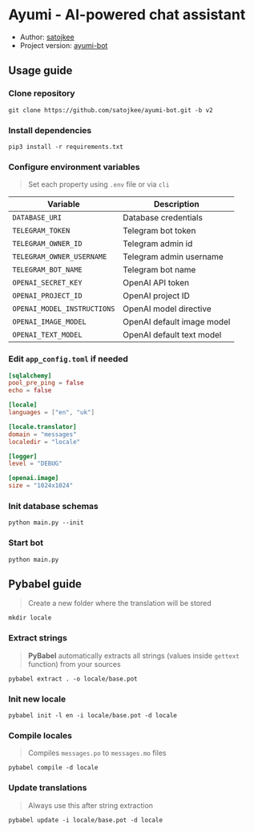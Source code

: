 # Ayumi - AI-powered chat assistant
* Author: [satojkee](https://github.com/satojkee/)
* Project version: [ayumi-bot](https://github.com/satojkee/ayumi-bot/tree/v2)

## Usage guide

### Clone repository
```shell
git clone https://github.com/satojkee/ayumi-bot.git -b v2
```

### Install dependencies
```shell
pip3 install -r requirements.txt
```

### Configure environment variables
> Set each property using `.env` file or via `cli`

| Variable                    | Description                |
|-----------------------------|----------------------------|
| `DATABASE_URI`              | Database credentials       |
| `TELEGRAM_TOKEN`            | Telegram bot token         |
| `TELEGRAM_OWNER_ID`         | Telegram admin id          |
| `TELEGRAM_OWNER_USERNAME`   | Telegram admin username    |
| `TELEGRAM_BOT_NAME`         | Telegram bot name          |
| `OPENAI_SECRET_KEY`         | OpenAI API token           |
| `OPENAI_PROJECT_ID`         | OpenAI project ID          |
| `OPENAI_MODEL_INSTRUCTIONS` | OpenAI model directive     |
| `OPENAI_IMAGE_MODEL`        | OpenAI default image model |
| `OPENAI_TEXT_MODEL`         | OpenAI default text model  |


### Edit `app_config.toml` if needed
```toml
[sqlalchemy]
pool_pre_ping = false
echo = false

[locale]
languages = ["en", "uk"]

[locale.translator]
domain = "messages"
localedir = "locale"

[logger]
level = "DEBUG"

[openai.image]
size = "1024x1024"

```
### Init database schemas
```shell
python main.py --init
```

### Start bot
```shell
python main.py
```

## Pybabel guide
> Create a new folder where the translation will be stored
```shell
mkdir locale
```

### Extract strings
> <b>PyBabel</b> automatically extracts all strings (values inside `gettext` function) from your sources

```shell
pybabel extract . -o locale/base.pot
```

### Init new locale
```shell
pybabel init -l en -i locale/base.pot -d locale
```

### Compile locales
> Compiles `messages.po` to `messages.mo` files
```shell
pybabel compile -d locale
```

### Update translations
> Always use this after string extraction
```shell
pybabel update -i locale/base.pot -d locale
```